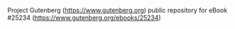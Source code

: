 Project Gutenberg (https://www.gutenberg.org) public repository for eBook #25234 (https://www.gutenberg.org/ebooks/25234)
